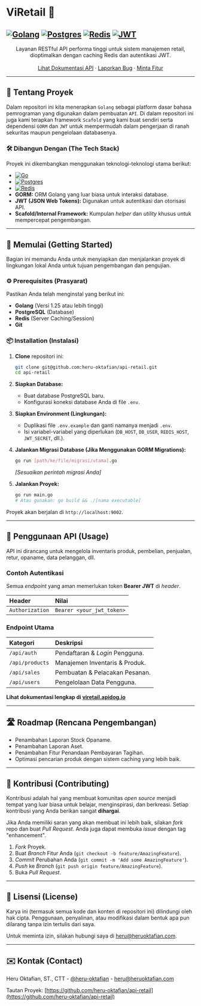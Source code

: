 # ViRetail 🚀

[![Golang](https://img.shields.io/badge/Golang-1.25%2B-blue.svg)](https://golang.org/)
[![Postgres](https://img.shields.io/badge/PostgreSQL-17.4-yellow)](https://www.postgresql.org/)
[![Redis](https://img.shields.io/badge/Redis-7.4%2B-red)](https://www.redis.io)
[![JWT](https://img.shields.io/badge/TokenJWT-v5.3%2B-purple)](https://www.jwt.io/)
---

<div align="center">
    Layanan RESTful API performa tinggi untuk sistem manajemen retail, dioptimalkan dengan caching Redis dan autentikasi JWT.
    <br />
    <br />
    <a href="https://viretail.apidog.io">Lihat Dokumentasi API</a>
    ·
    <a href="[Link ke Issue Tracker]">Laporkan Bug</a>
    ·
    <a href="[Link ke Kontribusi Proyek]">Minta Fitur</a>
</div>

---

## 🧐 Tentang Proyek

Dalam repositori ini kita menerapkan `Golang` sebagai platform dasar bahasa pemrograman yang digunakan dalam pembuatan `API`.
Di dalam repositori ini juga kami terapkan framework `Scafold` yang kami buat sendiri serta dependensi `GORM` dan `JWT` untuk mempermudah dalam pengerjaan di ranah sekuritas maupun pengelolaan databasenya.

### 🛠️ Dibangun Dengan (The Tech Stack)

Proyek ini dikembangkan menggunakan teknologi-teknologi utama berikut:

* [![Go](https://img.shields.io/badge/go-%2300ADD8.svg?style=for-the-badge&logo=go&logoColor=white)](https://go.dev/)
* [![Postgres](https://img.shields.io/badge/postgres-%23316192.svg?style=for-the-badge&logo=postgresql&logoColor=white)](https://www.postgresql.org/)
* [![Redis](https://img.shields.io/badge/redis-%23DD0031.svg?style=for-the-badge&logo=redis&logoColor=white)](https://redis.io/)
* **GORM:** ORM Golang yang luar biasa untuk interaksi database.
* **JWT (JSON Web Tokens):** Digunakan untuk autentikasi dan otorisasi API.
* **Scafold/Internal Framework:** Kumpulan *helper* dan *utility* khusus untuk mempercepat pengembangan.

---

## 🏁 Memulai (Getting Started)

Bagian ini memandu Anda untuk menyiapkan dan menjalankan proyek di lingkungan lokal Anda untuk tujuan pengembangan dan pengujian.

### ⚙️ Prerequisites (Prasyarat)

Pastikan Anda telah menginstal yang berikut ini:

* **Golang** (Versi 1.25 atau lebih tinggi)
* **PostgreSQL** (Database)
* **Redis** (Server Caching/Session)
* **Git**

### 📦 Installation (Instalasi)

1.  **Clone** repositori ini:
    ```bash
    git clone git@github.com:heru-oktafian/api-retail.git
    cd api-retail
    ```

2.  **Siapkan Database:**
    * Buat database PostgreSQL baru.
    * Konfigurasi koneksi database Anda di file `.env`.

3.  **Siapkan Environment (Lingkungan):**
    * Duplikasi file `.env.example` dan ganti namanya menjadi `.env`.
    * Isi variabel-variabel yang diperlukan (`DB_HOST`, `DB_USER`, `REDIS_HOST`, `JWT_SECRET`, dll.).

4.  **Jalankan Migrasi Database (Jika Menggunakan GORM Migrations):**
    ```bash
    go run [path/ke/file/migrasi/utama].go
    ```
    *[Sesuaikan perintah migrasi Anda]*

5.  **Jalankan Proyek:**
    ```bash
    go run main.go
    # Atau gunakan: go build && ./[nama executable]
    ```

Proyek akan berjalan di `http://localhost:9002`.

---

## 🤸 Penggunaan API (Usage)

API ini dirancang untuk mengelola inventaris produk, pembelian, penjualan, retur, opaname, data pelanggan, dll.

### Contoh Autentikasi

Semua *endpoint* yang aman memerlukan token **Bearer JWT** di *header*.

| Header | Nilai |
| :--- | :--- |
| `Authorization` | `Bearer <your_jwt_token>` |

### Endpoint Utama

| Kategori | Deskripsi |
| :--- | :--- |
| `/api/auth` | Pendaftaran & *Login* Pengguna. |
| `/api/products` | Manajemen Inventaris & Produk. |
| `/api/sales` | Pembuatan & Pelacakan Pesanan. |
| `/api/users` | Pengelolaan Data Pengguna. |

**Lihat dokumentasi lengkap di [viretail.apidog.io](https://viretail.apidog.io)**

---

## 🛣️ Roadmap (Rencana Pengembangan)

* Penambahan Laporan Stock Opaname.
* Penambahan Laporan Aset.
* Penambahan Fitur Penandaan Pembayaran Tagihan.
* Optimasi pencarian produk dengan sistem caching yang lebih baik.

---

## 🤝 Kontribusi (Contributing)

Kontribusi adalah hal yang membuat komunitas *open source* menjadi tempat yang luar biasa untuk belajar, menginspirasi, dan berkreasi. Setiap kontribusi yang Anda berikan sangat **dihargai**.

Jika Anda memiliki saran yang akan membuat ini lebih baik, silakan *fork* repo dan buat *Pull Request*. Anda juga dapat membuka *issue* dengan tag "enhancement".

1.  *Fork* Proyek.
2.  Buat *Branch* Fitur Anda (`git checkout -b feature/AmazingFeature`).
3.  *Commit* Perubahan Anda (`git commit -m 'Add some AmazingFeature'`).
4.  *Push* ke *Branch* (`git push origin feature/AmazingFeature`).
5.  Buka *Pull Request*.

---

## 📄 Lisensi (License)

Karya ini (termasuk semua kode dan konten di repositori ini) dilindungi oleh hak cipta. Penggunaan, penyalinan, atau modifikasi dalam bentuk apa pun dilarang tanpa izin tertulis dari saya.

Untuk meminta izin, silakan hubungi saya di heru@heruoktafian.com.

---

## ✉️ Kontak (Contact)

Heru Oktafian, ST., CTT - [@heru-oktafian](https://x.com/HeruOktafianST) - [heru@heruoktafian.com](mailto:heru@heruoktafian.com)

Tautan Proyek: [https://github.com/heru-oktafian/api-retail](https://github.com/heru-oktafian/api-retail)